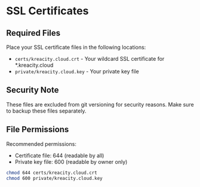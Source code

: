 # SSL Certificates

## Required Files

Place your SSL certificate files in the following locations:

- `certs/kreacity.cloud.crt` - Your wildcard SSL certificate for *.kreacity.cloud
- `private/kreacity.cloud.key` - Your private key file

## Security Note

These files are excluded from git versioning for security reasons.
Make sure to backup these files separately.

## File Permissions

Recommended permissions:
- Certificate file: 644 (readable by all)
- Private key file: 600 (readable by owner only)

```bash
chmod 644 certs/kreacity.cloud.crt
chmod 600 private/kreacity.cloud.key
```
